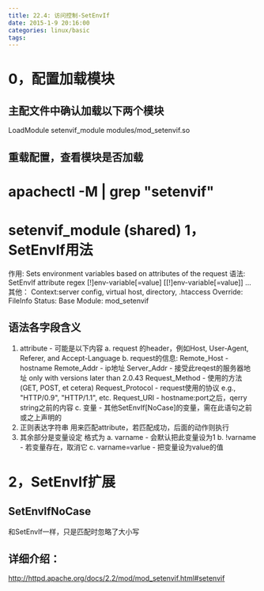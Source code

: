 ```yaml
---
title: 22.4: 访问控制-SetEnvIf
date: 2015-1-9 20:16:00
categories: linux/basic
tags:
---
```

 
0，配置加载模块
===============================================
## 主配文件中确认加载以下两个模块
LoadModule setenvif_module modules/mod_setenvif.so
 
## 重载配置，查看模块是否加载
# apachectl -M | grep "setenvif"
 setenvif_module (shared) 
1，SetEnvIf用法
===============================================
作用: Sets environment variables based on attributes of the request
语法: 
SetEnvIf attribute regex [!]env-variable[=value] [[!]env-variable[=value]] ...
其他：
Context:server config, virtual host, directory, .htaccessOverride:FileInfoStatus:BaseModule:mod_setenvif 
## 语法各字段含义
1. attribute - 可能是以下内容
a. request 的header，例如Host, User-Agent, Referer, and Accept-Language
b. request的信息:
Remote_Host - hostname
Remote_Addr - ip地址
Server_Addr - 接受此reqest的服务器地址 
only with versions later than 2.0.43
Request_Method - 使用的方法 (GET, POST, et cetera)
Request_Protocol - request使用的协议 
e.g., "HTTP/0.9", "HTTP/1.1", etc.
Request_URI - hostname:port之后，qerry string之前的内容
c. 变量 - 其他SetEnvIf[NoCase]的变量，需在此语句之前或之上声明的
2. 正则表达字符串
用来匹配attribute，若匹配成功，后面的动作则执行
3. 其余部分是变量设定
格式为
a. varname - 会默认把此变量设为1
b. !varname - 若变量存在，取消它
c. varname=varlue - 把变量设为value的值
 
  
2，SetEnvIf扩展
===============================================
## SetEnvIfNoCase
和SetEnvIf一样，只是匹配时忽略了大小写
 
## 详细介绍： 
http://httpd.apache.org/docs/2.2/mod/mod_setenvif.html#setenvif

